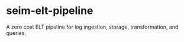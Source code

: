 # seim-elt-pipeline
A zero cost ELT pipeline for log ingestion, storage, transformation, and queries.
